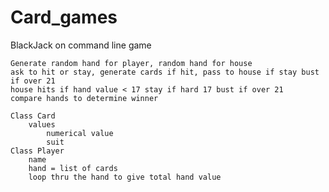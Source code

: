 # Card_games

BlackJack on command line game

    Generate random hand for player, random hand for house
    ask to hit or stay, generate cards if hit, pass to house if stay bust if over 21
    house hits if hand value < 17 stay if hard 17 bust if over 21
    compare hands to determine winner

    Class Card
        values
            numerical value
            suit
    Class Player
        name
        hand = list of cards
        loop thru the hand to give total hand value